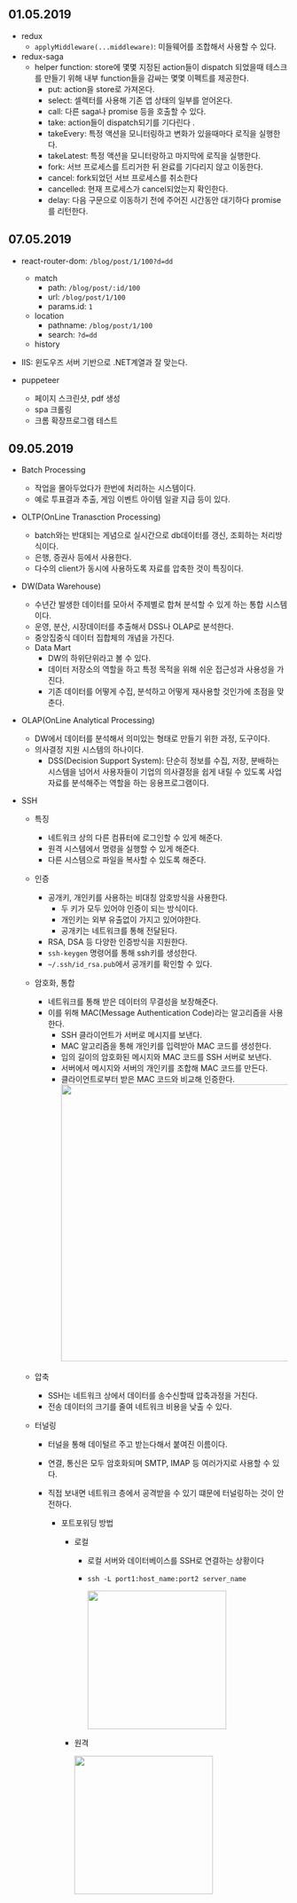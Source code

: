 ## 01.05.2019

- redux
  - `applyMiddleware(...middleware)`: 미들웨어를 조합해서 사용할 수 있다.
- redux-saga
  - helper function: store에 몇몇 지정된 action들이 dispatch 되었을때 테스크를 만들기 위해 내부 function들을 감싸는 몇몇 이펙트를 제공한다.
    - put: action을 store로 가져온다.
    - select: 셀렉터를 사용해 기존 앱 상태의 일부를 얻어온다.
    - call: 다른 saga나 promise 등을 호출할 수 있다.
    - take: action들이 dispatch되기를 기다린다 .
    - takeEvery: 특정 액션을 모니터링하고 변화가 있을때마다 로직을 실행한다.
    - takeLatest: 특정 액션을 모니터랑하고 마지막에 로직을 실행한다.
    - fork: 서브 프로세스를 트리거한 뒤 완료를 기다리지 않고 이동한다.
    - cancel: fork되었던 서브 프로세스를 취소한다
    - cancelled: 현재 프로세스가 cancel되었는지 확인한다.
    - delay: 다음 구문으로 이동하기 전에 주어진 시간동안 대기하다 promise를 리턴한다.

## 07.05.2019

- react-router-dom: `/blog/post/1/100?d=dd`

  - match
    - path: `/blog/post/:id/100`
    - url: `/blog/post/1/100`
    - params.id: `1`
  - location
    - pathname: `/blog/post/1/100`
    - search: `?d=dd`
  - history

- IIS: 윈도우즈 서버 기반으로 .NET계열과 잘 맞는다.
- puppeteer
  - 페이지 스크린샷, pdf 생성
  - spa 크롤링
  - 크롬 확장프로그램 테스트

## 09.05.2019

- Batch Processing
  - 작업을 몰아두었다가 한번에 처리하는 시스템이다.
  - 예로 투표결과 추출, 게임 이벤트 아이템 일괄 지급 등이 있다.
- OLTP(OnLine Tranasction Processing)
  - batch와는 반대되는 게념으로 실시간으로 db데이터를 갱신, 조회하는 처리방식이다.
  - 은행, 증권사 등에서 사용한다.
  - 다수의 client가 동시에 사용하도록 자료를 압축한 것이 특징이다.
- DW(Data Warehouse)
  - 수년간 발생한 데이터를 모아서 주제별로 합쳐 분석할 수 있게 하는 통합 시스템이다.
  - 운영, 분산, 시장데이터를 추출해서 DSS나 OLAP로 분석한다.
  - 중앙집중식 데이터 집합체의 개념을 가진다.
  - Data Mart
    - DW의 하위단위라고 볼 수 있다.
    - 데이터 저장소의 역할을 하고 특정 목적을 위해 쉬운 접근성과 사용성을 가진다.
    - 기존 데이터를 어떻게 수집, 분석하고 어떻게 재사용할 것인가에 초점을 맞춘다.
- OLAP(OnLine Analytical Processing)

  - DW에서 데이터를 분석해서 의미있는 형태로 만들기 위한 과정, 도구이다.
  - 의사결정 지원 시스템의 하나이다.
    - DSS(Decision Support System): 단순히 정보를 수집, 저장, 분배하는 시스템을 넘어서 사용자들이 기업의 의사결정을 쉽게 내릴 수 있도록 사업자료를 분석해주는 역할을 하는 응용프로그램이다.

- SSH

  - 특징
    - 네트워크 상의 다른 컴퓨터에 로그인할 수 있게 해준다.
    - 원격 시스템에서 명령을 실행할 수 있게 해준다.
    - 다른 시스템으로 파일을 복사할 수 있도록 해준다.
  - 인증
    - 공개키, 개인키를 사용하는 비대칭 암호방식을 사용한다.
      - 두 키가 모두 있어야 인증이 되는 방식이다.
      - 개인키는 외부 유출없이 가지고 있어야한다.
      - 공개키는 네트워크를 통해 전달된다.
    - RSA, DSA 등 다양한 인증방식을 지원한다.
    - `ssh-keygen` 명령어를 통해 ssh키를 생성한다.
    - `~/.ssh/id_rsa.pub`에서 공개키를 확인할 수 있다.
  - 암호화, 통합

    - 네트워크를 통해 받은 데이터의 무결성을 보장해준다.
    - 이를 위해 MAC(Message Authentication Code)라는 알고리즘을 사용한다.
      - SSH 클라이언트가 서버로 메시지를 보낸다.
      - MAC 알고리즘을 통해 개인키를 입력받아 MAC 코드를 생성한다.
      - 임의 길이의 암호화된 메시지와 MAC 코드를 SSH 서버로 보낸다.
      - 서버에서 메시지와 서버의 개인키를 조합해 MAC 코드를 만든다.
      - 클라이언트로부터 받은 MAC 코드와 비교해 인증한다.
        <img src="https://swalloow.github.io/assets/images/mac-algo.jpg" width="500">

  - 압축
    - SSH는 네트워크 상에서 데이터를 송수신할때 압축과정을 거친다.
    - 전송 데이터의 크기를 줄여 네트워크 비용을 낮출 수 있다.
  - 터널링

    - 터널을 통해 데이털르 주고 받는다해서 붙여진 이름이다.
    - 연결, 통신은 모두 암호화되며 SMTP, IMAP 등 여러가지로 사용할 수 있다.
    - 직접 보내면 네트워크 층에서 공격받을 수 있기 떄문에 터널링하는 것이 안전하다.

      - 포트포워딩 방법

        - 로컬

          - 로컬 서버와 데이터베이스를 SSH로 연결하는 상황이다
          - `ssh -L port1:host_name:port2 server_name`

            <img src="https://swalloow.github.io/assets/images/ssh-local.png" width="250">

        - 원격

          <img src="https://swalloow.github.io/assets/images/ssh-remote.png" width="250">

